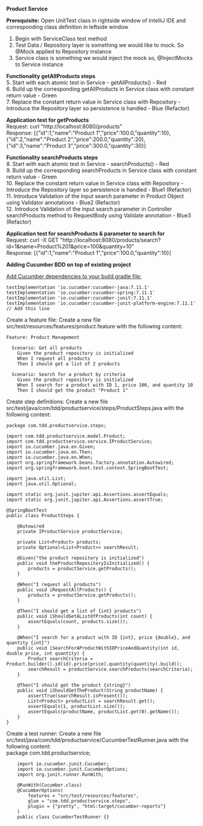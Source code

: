 <b>Product Service</b>

<b>Prerequisite:</b>
 Open UnitTest class in rightside window of IntelliJ IDE and corresponding class definition in leftside window 
1. Begin with ServiceClass test method
2. Test Data / Repository layer is something we would like to mock. So @Mock applied to Repository instance
3. Service class is something we would inject the mock so, @InjectMocks to Service instance

<b>Functionality getAllProducts steps</b><br/>
5. Start with each atomic test in Service - getAllProducts() - Red<br/>
6. Build up the corresponding getAllProducts in Service class with constant return value - Green<br/>
7. Replace the constant return value in Service class with Repository - Introduce the Repository layer so persistence is handled - Blue (Refactor)

<b>Application test for getProducts</b> <br/>
Request: curl "http://localhost:8080/products" <br/>
Response: [{"id":1,"name":"Product 1","price":100.0,"quantity":10},{"id":2,"name":"Product 2","price":200.0,"quantity":20},{"id":3,"name":"Product 3","price":300.0,"quantity":30}] <br/>

<b>Functionality searchProducts steps</b> <br/>
8. Start with each atomic test in Service - searchProducts() - Red <br/>
9. Build up the corresponding searchProducts in Service class with constant return value - Green <br/>
10. Replace the constant return value in Service class with Repository - Introduce the Repository layer so persistence is handled - Blue1 (Refactor) <br/>
11. Introduce Validation of the input search parameter in Product Object using Validator annotations - Blue2 (Refactor) <br/>
12. Introduce Validation of the input search parameter in Controller searchProducts method to RequestBody using Validate annotation - Blue3 (Refactor) <br/>

<b>Application test for searchProducts & parameter to search for</b> <br/>
Request: curl -X GET "http://localhost:8080/products/search?id=1&name=Product%201&price=100&quantity=10" <br/>
Response: [{"id":1,"name":"Product 1","price":100.0,"quantity":10}] <br/>


<B>Adding Cucumber BDD on top of existing project</B>

<u>Add Cucumber dependencies to your build.gradle file:  </u>

    testImplementation 'io.cucumber:cucumber-java:7.11.1'
    testImplementation 'io.cucumber:cucumber-spring:7.11.1'
    testImplementation 'io.cucumber:cucumber-junit:7.11.1'
    testImplementation 'io.cucumber:cucumber-junit-platform-engine:7.11.1' // Add this line
		
Create a feature file: Create a new file src/test/resources/features/product.feature with the following content:  

	Feature: Product Management

	  Scenario: Get all products
	    Given the product repository is initialized
	    When I request all products
	    Then I should get a list of 2 products
	
	  Scenario: Search for a product by criteria
	    Given the product repository is initialized
	    When I search for a product with ID 1, price 100, and quantity 10
	    Then I should get the product "Product 1"
		
Create step definitions: Create a new file src/test/java/com/tdd/productservice/steps/ProductSteps.java with the following content:  

	package com.tdd.productservice.steps;

	import com.tdd.productservice.model.Product;
	import com.tdd.productservice.service.IProductService;
	import io.cucumber.java.en.Given;
	import io.cucumber.java.en.Then;
	import io.cucumber.java.en.When;
	import org.springframework.beans.factory.annotation.Autowired;
	import org.springframework.boot.test.context.SpringBootTest;
	
	import java.util.List;
	import java.util.Optional;
	
	import static org.junit.jupiter.api.Assertions.assertEquals;
	import static org.junit.jupiter.api.Assertions.assertTrue;

	@SpringBootTest
	public class ProductSteps {
	
	    @Autowired
	    private IProductService productService;
	
	    private List<Product> products;
	    private Optional<List<Product>> searchResult;
	
	    @Given("the product repository is initialized")
	    public void theProductRepositoryIsInitialized() {
	        products = productService.getProducts();
	    }
	
	    @When("I request all products")
	    public void iRequestAllProducts() {
	        products = productService.getProducts();
	    }
	
	    @Then("I should get a list of {int} products")
	    public void iShouldGetAListOfProducts(int count) {
	        assertEquals(count, products.size());
	    }
	
	    @When("I search for a product with ID {int}, price {double}, and quantity {int}")
	    public void iSearchForAProductWithIDPriceAndQuantity(int id, double price, int quantity) {
	        Product searchCriteria = Product.builder().id(id).price(price).quantity(quantity).build();
	        searchResult = productService.searchProducts(searchCriteria);
	    }
	
	    @Then("I should get the product {string}")
	    public void iShouldGetTheProduct(String productName) {
	        assertTrue(searchResult.isPresent());
	        List<Product> productList = searchResult.get();
	        assertEquals(1, productList.size());
	        assertEquals(productName, productList.get(0).getName());
	    }
	}
Create a test runner: Create a new file src/test/java/com/tdd/productservice/CucumberTestRunner.java with the following content:  
		package com.tdd.productservice;
		
		import io.cucumber.junit.Cucumber;
		import io.cucumber.junit.CucumberOptions;
		import org.junit.runner.RunWith;
		
		@RunWith(Cucumber.class)
		@CucumberOptions(
		    features = "src/test/resources/features",
		    glue = "com.tdd.productservice.steps",
		    plugin = {"pretty", "html:target/cucumber-reports"}
		)
		public class CucumberTestRunner {}
